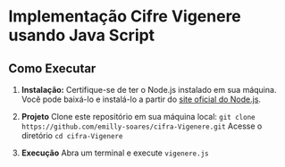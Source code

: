 # Implementação Cifre Vigenere usando Java Script 

## Como Executar

1. **Instalação:**
   Certifique-se de ter o Node.js instalado em sua máquina. Você pode baixá-lo e instalá-lo a partir do [site oficial do Node.js](https://nodejs.org/).
   
2. **Projeto**
   Clone este repositório em sua máquina local: `git clone https://github.com/emilly-soares/cifra-Vigenere.git`
   Acesse o diretório `cd cifra-Vigenere`

3. **Execução**
   Abra um terminal e execute `vigenere.js`
